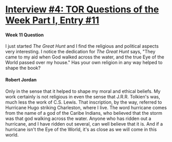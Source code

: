 # [Interview #4: TOR Questions of the Week Part I, Entry #11](https://www.theoryland.com/intvmain.php?i=4#11)

#### Week 11 Question

I just started
*The Great Hunt*
and I find the religious and political aspects very interesting. I notice the dedication for
*The Great Hunt*
says, "They came to my aid when God walked across the water, and the true Eye of the World passed over my house." Has your own religion in any way helped to shape the book?

#### Robert Jordan

Only in the sense that it helped to shape my moral and ethical beliefs. My work certainly is not religious in even the sense that J.R.R. Tolkien's was, much less the work of C.S. Lewis. That inscription, by the way, referred to Hurricane Hugo striking Charleston, where I live. The word hurricane comes from the name of a god of the Caribe Indians, who believed that the storm was that god walking across the water. Anyone who has ridden out a hurricane, and I have ridden out several, can well believe that it is. And if a hurricane isn't the Eye of the World, it's as close as we will come in this world.

